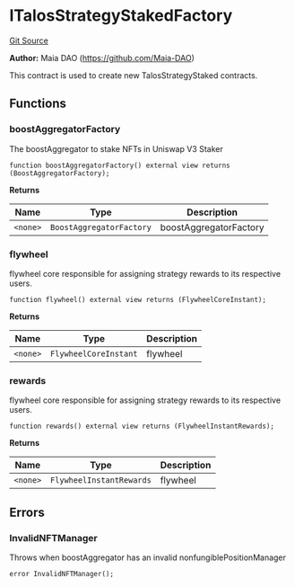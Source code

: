 # ITalosStrategyStakedFactory
[Git Source](https://github.com/Maia-DAO/test-env-V2/blob/84b5f9e8695c91ddb02f27bb3dfb1c652f55ced4/talos/interfaces/ITalosStrategyStakedFactory.sol)

**Author:**
Maia DAO (https://github.com/Maia-DAO)

This contract is used to create new TalosStrategyStaked contracts.


## Functions
### boostAggregatorFactory

The boostAggregator to stake NFTs in Uniswap V3 Staker


```solidity
function boostAggregatorFactory() external view returns (BoostAggregatorFactory);
```
**Returns**

|Name|Type|Description|
|----|----|-----------|
|`<none>`|`BoostAggregatorFactory`|boostAggregatorFactory|


### flywheel

flywheel core responsible for assigning strategy rewards
to its respective users.


```solidity
function flywheel() external view returns (FlywheelCoreInstant);
```
**Returns**

|Name|Type|Description|
|----|----|-----------|
|`<none>`|`FlywheelCoreInstant`|flywheel|


### rewards

flywheel core responsible for assigning strategy rewards
to its respective users.


```solidity
function rewards() external view returns (FlywheelInstantRewards);
```
**Returns**

|Name|Type|Description|
|----|----|-----------|
|`<none>`|`FlywheelInstantRewards`|flywheel|


## Errors
### InvalidNFTManager
Throws when boostAggregator has an invalid nonfungiblePositionManager


```solidity
error InvalidNFTManager();
```

